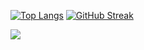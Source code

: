 [![Top Langs](https://github-readme-stats.vercel.app/api/top-langs/?username=ceribe&layout=compact&theme=material-palenight&langs_count=10)](https://github.com/anuraghazra/github-readme-stats)
[![GitHub Streak](https://github-readme-streak-stats.herokuapp.com?user=Ceribe&theme=material-palenight&date_format=j%2Fn%5B%2FY%5D)](https://git.io/streak-stats)

[<img src="https://www.codewars.com/users/ceribe/badges/large">](https://www.codewars.com/users/ceribe)
